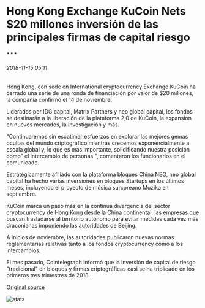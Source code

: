 # Hong Kong Exchange KuCoin Nets $20 millones inversión de las principales firmas de capital riesgo ...

###### 2018-11-15 05:11

Hong Kong, con sede en International cryptocurrency Exchange KuCoin ha cerrado una serie de una ronda de financiación por valor de $20 millones, la compañía confirmó el 14 de noviembre.

Liderados por IDG capital, Matrix Partners y neo global capital, los fondos se destinarán a la liberación de la plataforma 2,0 de KuCoin, la expansión en nuevos mercados, la investigación y más.

"Continuaremos sin escatimar esfuerzos en explorar las mejores gemas ocultas del mundo criptográfico mientras crecemos exponencialmente a escala global y, lo que es más importante, solidificando nuestra posición como" el intercambio de personas ", comentaron los funcionarios en el comunicado.

Estratégicamente afiliado con la plataforma bloques China NEO, neo global capital ha hecho varias inversiones en bloques Startups en los últimos meses, incluyendo el proyecto de música surcoreano Muzika en septiembre.

KuCoin marca un paso más en la continua divergencia del sector cryptocurrency de Hong Kong desde la China continental, las empresas que buscan trasladarse al territorio autónomo para evitar medidas cada vez más draconianas imponiendo las autoridades de Beijing.

A inicios de noviembre, las autoridades publicaron nuevas normas reglamentarias relativas tanto a los fondos cryptocurrency como a los intercambios.

El mes pasado, Cointelegraph informó que la inversión de capital de riesgo "tradicional" en bloques y firmas criptográficas casi se ha triplicado en los primeros tres trimestres de 2018.

[Original source](https://cointelegraph.com/news/hong-kong-exchange-kucoin-nets-20-million-investment-from-major-vc-firms)

![stats](https://c.statcounter.com/11760860/0/a89fa40b/1/ "stats")